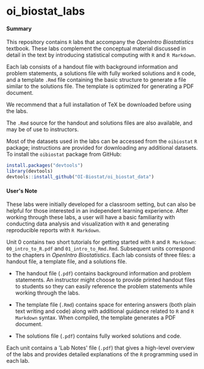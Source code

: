 # oi_biostat_labs

#### Summary

This repository contains `R` labs that accompany the *OpenIntro Biostatistics* textbook. These labs complement the conceptual material discussed in detail in the text by introducing statistical computing with `R` and `R Markdown`.

Each lab consists of a handout file with background information and problem statements, a solutions file with fully worked solutions and `R` code, and a template `.Rmd` file containing the basic structure to generate a file similar to the solutions file. The template is optimized for generating a PDF document. 

We recommend that a full installation of TeX be downloaded before using the labs. 

The `.Rmd` source for the handout and solutions files are also available, and may be of use to instructors.

Most of the datasets used in the labs can be accessed from the `oibiostat` `R` package; instructions are provided for downloading any additional datasets. To install the `oibiostat` package from GitHub:

```r
install.packages("devtools")
library(devtools)
devtools::install_github("OI-Biostat/oi_biostat_data")
```


#### User's Note

These labs were initially developed for a classroom setting, but can also be helpful for those interested in an independent learning experience. After working through these labs, a user will have a basic familiarity with conducting data analysis and visualization with `R` and generating reproducible reports with `R Markdown`. 

Unit 0 contains two short tutorials for getting started with `R` and `R Markdown`: `00_intro_to_R.pdf` and `01_intro_to_Rmd.Rmd`. Subsequent units correspond to the chapters in *OpenIntro Biostatistics*. Each lab consists of three files: a handout file, a template file, and a solutions file. 

- The handout file (`.pdf`) contains background information and problem statements. An instructor might choose to provide printed handout files to students so they can easily reference the problem statements while working through the labs. 

- The template file (`.Rmd`) contains space for entering answers (both plain text writing and code) along with additional guidance related to `R` and `R Markdown` syntax. When compiled, the template generates a PDF document.

- The solutions file (`.pdf`) contains fully worked solutions and code. 

Each unit contains a 'Lab Notes' file (`.pdf`) that gives a high-level overview of the labs and provides detailed explanations of the `R` programming used in each lab.

